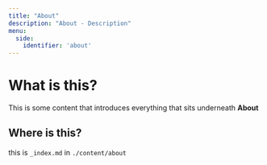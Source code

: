 ```yaml
---
title: "About"
description: "About - Description"
menu:
  side:
    identifier: 'about'
---
```


# What is this?

This is some content that introduces everything that sits underneath **About**

## Where is this?

this is `_index.md` in `./content/about`
